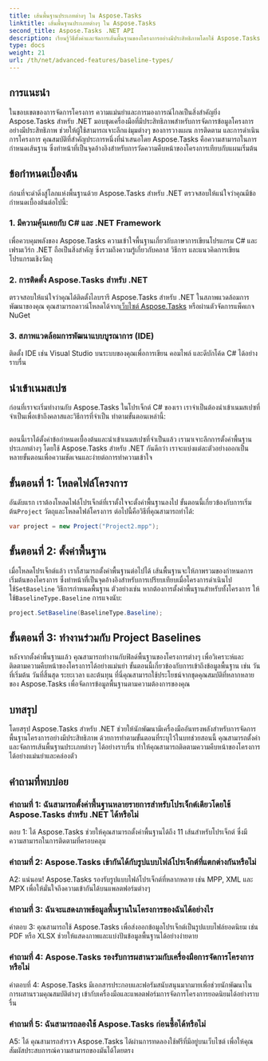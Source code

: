 ```yaml
---
title: เส้นพื้นฐานประเภทต่างๆ ใน Aspose.Tasks
linktitle: เส้นพื้นฐานประเภทต่างๆ ใน Aspose.Tasks
second_title: Aspose.Tasks .NET API
description: เรียนรู้วิธีตั้งค่าและจัดการเส้นพื้นฐานของโครงการอย่างมีประสิทธิภาพโดยใช้ Aspose.Tasks สำหรับ .NET
type: docs
weight: 21
url: /th/net/advanced-features/baseline-types/
---
```

## การแนะนำ

ในขอบเขตของการจัดการโครงการ ความแม่นยำและการมองการณ์ไกลเป็นสิ่งสำคัญยิ่ง Aspose.Tasks สำหรับ .NET มอบชุดเครื่องมือที่มีประสิทธิภาพสำหรับการจัดการข้อมูลโครงการอย่างมีประสิทธิภาพ ช่วยให้ผู้ใช้สามารถเจาะลึกแง่มุมต่างๆ ของการวางแผน การติดตาม และการดำเนินการโครงการ คุณสมบัติที่สำคัญประการหนึ่งที่นำเสนอโดย Aspose.Tasks คือความสามารถในการกำหนดเส้นฐาน ซึ่งทำหน้าที่เป็นจุดอ้างอิงสำหรับการวัดความคืบหน้าของโครงการเทียบกับแผนเริ่มต้น

## ข้อกำหนดเบื้องต้น

ก่อนที่จะดำดิ่งสู่โลกแห่งพื้นฐานด้วย Aspose.Tasks สำหรับ .NET ตรวจสอบให้แน่ใจว่าคุณมีข้อกำหนดเบื้องต้นต่อไปนี้:

### 1. มีความคุ้นเคยกับ C# และ .NET Framework

เพื่อควบคุมพลังของ Aspose.Tasks ความเข้าใจพื้นฐานเกี่ยวกับภาษาการเขียนโปรแกรม C# และเฟรมเวิร์ก .NET ถือเป็นสิ่งสำคัญ ซึ่งรวมถึงความรู้เกี่ยวกับคลาส วิธีการ และแนวคิดการเขียนโปรแกรมเชิงวัตถุ

### 2. การติดตั้ง Aspose.Tasks สำหรับ .NET

 ตรวจสอบให้แน่ใจว่าคุณได้ติดตั้งไลบรารี Aspose.Tasks สำหรับ .NET ในสภาพแวดล้อมการพัฒนาของคุณ คุณสามารถดาวน์โหลดได้จาก[เว็บไซต์ Aspose.Tasks](https://releases.aspose.com/tasks/net/) หรือผ่านตัวจัดการแพ็คเกจ NuGet

### 3. สภาพแวดล้อมการพัฒนาแบบบูรณาการ (IDE)

ติดตั้ง IDE เช่น Visual Studio บนระบบของคุณเพื่อการเขียน คอมไพล์ และดีบักโค้ด C# ได้อย่างราบรื่น

## นำเข้าเนมสเปซ

ก่อนที่เราจะเริ่มทำงานกับ Aspose.Tasks ในโปรเจ็กต์ C# ของเรา เราจำเป็นต้องนำเข้าเนมสเปซที่จำเป็นเพื่อเข้าถึงคลาสและวิธีการที่จำเป็น ทำตามขั้นตอนเหล่านี้:

```csharp

```

ตอนนี้เราได้ตั้งค่าข้อกำหนดเบื้องต้นและนำเข้าเนมสเปซที่จำเป็นแล้ว เรามาเจาะลึกการตั้งค่าพื้นฐานประเภทต่างๆ โดยใช้ Aspose.Tasks สำหรับ .NET กันดีกว่า เราจะแบ่งแต่ละตัวอย่างออกเป็นหลายขั้นตอนเพื่อความชัดเจนและง่ายต่อการทำความเข้าใจ

## ขั้นตอนที่ 1: โหลดไฟล์โครงการ

 อันดับแรก เราต้องโหลดไฟล์โปรเจ็กต์ที่เราตั้งใจจะตั้งค่าพื้นฐานลงไป ขั้นตอนนี้เกี่ยวข้องกับการเริ่มต้น`Project` วัตถุและโหลดไฟล์โครงการ ต่อไปนี้คือวิธีที่คุณสามารถทำได้:

```csharp
var project = new Project("Project2.mpp");
```

## ขั้นตอนที่ 2: ตั้งค่าพื้นฐาน

 เมื่อโหลดโปรเจ็กต์แล้ว เราก็สามารถตั้งค่าพื้นฐานต่อไปได้ เส้นพื้นฐานจะให้ภาพรวมของกำหนดการเริ่มต้นของโครงการ ซึ่งทำหน้าที่เป็นจุดอ้างอิงสำหรับการเปรียบเทียบเมื่อโครงการดำเนินไป ใช้`SetBaseline` วิธีการกำหนดพื้นฐาน ตัวอย่างเช่น หากต้องการตั้งค่าพื้นฐานสำหรับทั้งโครงการ ให้ใช้`BaselineType.Baseline` การแจงนับ:

```csharp
project.SetBaseline(BaselineType.Baseline);
```

## ขั้นตอนที่ 3: ทำงานร่วมกับ Project Baselines

หลังจากตั้งค่าพื้นฐานแล้ว คุณสามารถทำงานกับฟิลด์พื้นฐานของโครงการต่างๆ เพื่อวิเคราะห์และติดตามความคืบหน้าของโครงการได้อย่างแม่นยำ ขั้นตอนนี้เกี่ยวข้องกับการเข้าถึงข้อมูลพื้นฐาน เช่น วันที่เริ่มต้น วันที่สิ้นสุด ระยะเวลา และต้นทุน ที่นี่คุณสามารถใช้ประโยชน์จากชุดคุณสมบัติที่หลากหลายของ Aspose.Tasks เพื่อจัดการข้อมูลพื้นฐานตามความต้องการของคุณ

## บทสรุป

โดยสรุป Aspose.Tasks สำหรับ .NET ช่วยให้นักพัฒนามีเครื่องมืออันทรงพลังสำหรับการจัดการพื้นฐานโครงการอย่างมีประสิทธิภาพ ด้วยการทำตามขั้นตอนที่ระบุไว้ในบทช่วยสอนนี้ คุณสามารถตั้งค่าและจัดการเส้นพื้นฐานประเภทต่างๆ ได้อย่างราบรื่น ทำให้คุณสามารถติดตามความคืบหน้าของโครงการได้อย่างแม่นยำและคล่องตัว

## คำถามที่พบบ่อย

### คำถามที่ 1: ฉันสามารถตั้งค่าพื้นฐานหลายรายการสำหรับโปรเจ็กต์เดียวโดยใช้ Aspose.Tasks สำหรับ .NET ได้หรือไม่

ตอบ 1: ได้ Aspose.Tasks ช่วยให้คุณสามารถตั้งค่าพื้นฐานได้ถึง 11 เส้นสำหรับโปรเจ็กต์ ซึ่งมีความสามารถในการติดตามที่ครอบคลุม

### คำถามที่ 2: Aspose.Tasks เข้ากันได้กับรูปแบบไฟล์โปรเจ็กต์ที่แตกต่างกันหรือไม่

A2: แน่นอน! Aspose.Tasks รองรับรูปแบบไฟล์โปรเจ็กต์ที่หลากหลาย เช่น MPP, XML และ MPX เพื่อให้มั่นใจถึงความเข้ากันได้บนแพลตฟอร์มต่างๆ

### คำถามที่ 3: ฉันจะแสดงภาพข้อมูลพื้นฐานในโครงการของฉันได้อย่างไร

คำตอบ 3: คุณสามารถใช้ Aspose.Tasks เพื่อส่งออกข้อมูลโปรเจ็กต์เป็นรูปแบบไฟล์ยอดนิยม เช่น PDF หรือ XLSX ช่วยให้แสดงภาพและแบ่งปันข้อมูลพื้นฐานได้อย่างง่ายดาย

### คำถามที่ 4: Aspose.Tasks รองรับการผสานรวมกับเครื่องมือการจัดการโครงการหรือไม่

คำตอบที่ 4: Aspose.Tasks มีเอกสารประกอบและฟอรัมสนับสนุนมากมายเพื่อช่วยนักพัฒนาในการผสานรวมคุณสมบัติต่างๆ เข้ากับเครื่องมือและแพลตฟอร์มการจัดการโครงการยอดนิยมได้อย่างราบรื่น

### คำถามที่ 5: ฉันสามารถลองใช้ Aspose.Tasks ก่อนซื้อได้หรือไม่

A5: ได้ คุณสามารถสำรวจ Aspose.Tasks ได้ผ่านการทดลองใช้ฟรีที่มีอยู่บนเว็บไซต์ เพื่อให้คุณสัมผัสประสบการณ์ความสามารถของมันได้โดยตรง